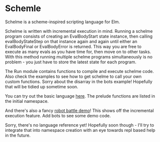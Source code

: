 # Schemle 

Schelme is a scheme-inspired scripting language for Elm.  

Schelme is written with incremental execution in mind.  Running a schelme program consists of creating an EvalBodyStart state instance, then calling evalBodyStateStep on that instance again and again until either an EvalBodyFinal or EvalBodyError is returned.  This way you are free to execute as many evals as you have time for, then move on to other tasks.  With this method running multiple schelme programs simultaneously is no problem - you just have to store the latest state for each program. 

The Run module contains functions to compile and execute schelme code.  Also check the examples to see how to get schelme to call your own custom functions.  Sorry about the disarray in the bots example!  Hopefully that will be tidied up sometime soon. 

You can try out the basic language [here](https://bburdette.github.io/schelmeex2.html).  The prelude functions are listed in the initial namespace.

And there's also a fancy [robot battle demo](https://bburdette.github.io/schelmebots1.html)!  This shows off the incremental execution feature.  Add bots to see some demo code.

Sorry, there's no language reference yet!  Hopefully soon though - I'll try to integrate that into namespace creation with an eye towards repl based help in the future.


